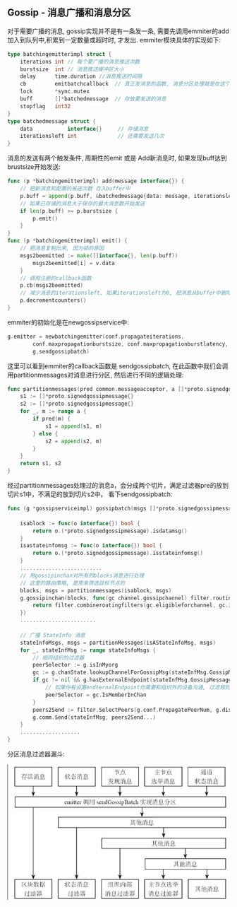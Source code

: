 ## Gossip - 消息广播和消息分区

对于需要广播的消息, gossip实现并不是有一条发一条, 需要先调用emmiter的add加入到队列中,积累到一定数量或超时时, 才发出.
emmiter模块具体的实现如下:
```go
type batchingemitterimpl struct {
	iterations int // 每个要广播的消息推送次数
	burstsize  int // 消息推送缓冲区大小
	delay      time.duration //消息推送的间隔
	cb         emitbatchcallback  // 真正发消息的函数, 消息分区处理就是在这个函数里面实现的
	lock       *sync.mutex
	buff       []*batchedmessage  // 存放要发送的消息
	stopflag   int32
}
type batchedmessage struct {
	data           interface{}     // 存储消息
	iterationsleft int             // 还需要发送几次
}
```
消息的发送有两个触发条件, 周期性的emit 或是 Add新消息时, 如果发现buff达到brustsize开始发送:
```go
func (p *batchingemitterimpl) add(message interface{}) {
    // 把新消息和配置的发送次数 存入buffer中
	p.buff = append(p.buff, &batchedmessage{data: message, iterationsleft: p.iterations})
    // 如果已存储的消息大于保存的最大消息数开始发送
	if len(p.buff) >= p.burstsize {
		p.emit()
	}
}
func (p *batchingemitterimpl) emit() {
    // 把消息复制出来, 因为锁的原因
    msgs2beemitted := make([]interface{}, len(p.buff))
		msgs2beemitted[i] = v.data
	}
    // 调用注册的callback函数
	p.cb(msgs2beemitted)
    // 减少消息的iterationsleft, 如果iterationsleft为0, 把消息从buffer中删除
	p.decrementcounters()
}
```
emmiter的初始化是在newgossipservice中:
```go
g.emitter = newbatchingemitter(conf.propagateiterations,
		conf.maxpropagationburstsize, conf.maxpropagationburstlatency,
		g.sendgossipbatch)
```
这里可以看到emmiter的callback函数是 sendgossipbatch, 在此函数中我们会调用partitionmessages对消息进行分区, 然后进行不同的逻辑处理:

```go
func partitionmessages(pred common.messageacceptor, a []*proto.signedgossipmessage) ([]*proto.signedgossipmessage, []*proto.signedgossipmessage) {
	s1 := []*proto.signedgossipmessage{}
	s2 := []*proto.signedgossipmessage{}
	for _, m := range a {
		if pred(m) {
			s1 = append(s1, m)
		} else {
			s2 = append(s2, m)
		}
	}
	return s1, s2
}
```
经过partitionmessages处理过的消息a，会分成两个切片，满足过滤器pre的放到切片s1中，不满足的放到切片s2中。
看下sendgossipbatch:
```go
func (g *gossipserviceimpl) gossipbatch(msgs []*proto.signedgossipmessage) {

	isablock := func(o interface{}) bool {
		return o.(*proto.signedgossipmessage).isdatamsg()
	}
	isastateinfomsg := func(o interface{}) bool {
		return o.(*proto.signedgossipmessage).isstateinfomsg()
	}
	..........................
	// 用gossipinchan对所有的blocks消息进行处理
	// 这里的路由策略, 是用来筛选目标节点的
	blocks, msgs = partitionmessages(isablock, msgs)
	g.gossipinchan(blocks, func(gc channel.gossipchannel) filter.routingfilter {
		return filter.combineroutingfilters(gc.eligibleforchannel, gc.ismemberinchan, g.isinmyorg)
	})
	........................
	
	// 广播 StateInfo 消息
	stateInfoMsgs, msgs = partitionMessages(isAStateInfoMsg, msgs)
	for _, stateInfMsg := range stateInfoMsgs {
	    // 相同组织的过滤器
		peerSelector := g.isInMyorg
		gc := g.chanState.lookupChannelForGossipMsg(stateInfMsg.GossipMessage)
		if gc != nil && g.hasExternalEndpoint(stateInfMsg.GossipMessage.GetStateInfo().PkiId) {
	        // 如果你有设置endternalEndpoint你需要和组织外的设备沟通, 过滤规则就变成了同一个channel
			peerSelector = gc.IsMemberInChan
		}
		peers2Send := filter.SelectPeers(g.conf.PropagatePeerNum, g.disc.GetMembership(), peerSelector)
		g.comm.Send(stateInfMsg, peers2Send...)
	}
	...................
}
```

分区消息过滤器漏斗:

![](_images/gossip_message_partition.png)